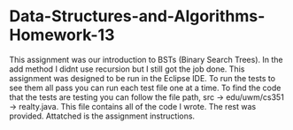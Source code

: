# Data-Structures-and-Algorithms-Homework-13
This assignment was our introduction to BSTs (Binary Search Trees). In the add method I didnt use recursion but I still got the job done.  This assignment was designed to be run in the Eclipse IDE. To run the tests to see them all pass you can run each test file one at a time.  To find the code that the tests are testing you can follow the file path, src -> edu/uwm/cs351 -> realty.java. This file contains all of the code I wrote. The rest was provided.  Attatched is the assignment instructions.

